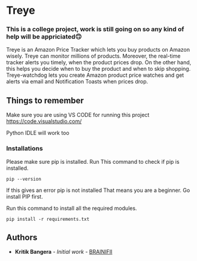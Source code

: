 # Treye
### This is a college project, work is still going on so any kind of help will be appriciated🙃

Treye is an Amazon Price Tracker which lets you buy products on
Amazon wisely. Treye can monitor millions of products.
Moreover, the real-time tracker alerts you timely, when the product
prices drop. On the other hand, this helps you decide when to buy the
product and when to skip shopping.
Treye-watchdog lets you create Amazon product price watches and get
alerts via email and Notification Toasts when prices drop.

## Things to remember
Make sure you are using VS CODE for running this project
https://code.visualstudio.com/

Python IDLE will work too

### Installations
Please make sure pip is installed.
Run This command to check if pip is installed.
```
pip --version
```
If this gives an error pip is not installed
That means you are a beginner.
Go install PIP first.


Run this command to install all the required modules.
```
pip install -r requirements.txt
```

## Authors

* **Kritik Bangera** - *Initial work* - [BRAINIFII](https://github.com/BRAINIFII)